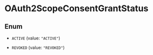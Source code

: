 

# OAuth2ScopeConsentGrantStatus

## Enum


* `ACTIVE` (value: `"ACTIVE"`)

* `REVOKED` (value: `"REVOKED"`)



